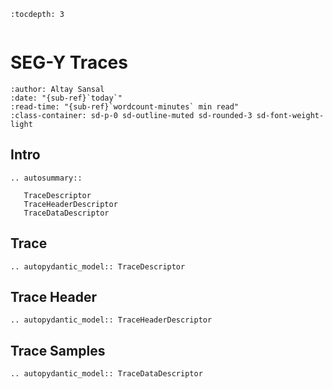 ```{eval-rst}
:tocdepth: 3
```

```{currentModule} segy.schema.trace

```

# SEG-Y Traces

```{article-info}
:author: Altay Sansal
:date: "{sub-ref}`today`"
:read-time: "{sub-ref}`wordcount-minutes` min read"
:class-container: sd-p-0 sd-outline-muted sd-rounded-3 sd-font-weight-light
```

## Intro

```{eval-rst}
.. autosummary::

   TraceDescriptor
   TraceHeaderDescriptor
   TraceDataDescriptor
```

## Trace

```{eval-rst}
.. autopydantic_model:: TraceDescriptor
```

## Trace Header

```{eval-rst}
.. autopydantic_model:: TraceHeaderDescriptor
```

## Trace Samples

```{eval-rst}
.. autopydantic_model:: TraceDataDescriptor
```
